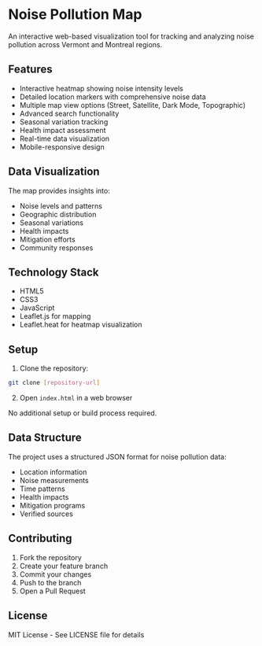# Noise Pollution Map

An interactive web-based visualization tool for tracking and analyzing noise pollution across Vermont and Montreal regions.

## Features

- Interactive heatmap showing noise intensity levels
- Detailed location markers with comprehensive noise data
- Multiple map view options (Street, Satellite, Dark Mode, Topographic)
- Advanced search functionality
- Seasonal variation tracking
- Health impact assessment
- Real-time data visualization
- Mobile-responsive design

## Data Visualization

The map provides insights into:
- Noise levels and patterns
- Geographic distribution
- Seasonal variations
- Health impacts
- Mitigation efforts
- Community responses

## Technology Stack

- HTML5
- CSS3
- JavaScript
- Leaflet.js for mapping
- Leaflet.heat for heatmap visualization

## Setup

1. Clone the repository:
```bash
git clone [repository-url]
```

2. Open `index.html` in a web browser

No additional setup or build process required.

## Data Structure

The project uses a structured JSON format for noise pollution data:
- Location information
- Noise measurements
- Time patterns
- Health impacts
- Mitigation programs
- Verified sources

## Contributing

1. Fork the repository
2. Create your feature branch
3. Commit your changes
4. Push to the branch
5. Open a Pull Request

## License

MIT License - See LICENSE file for details
